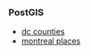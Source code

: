 ### PostGIS
- [dc counties](https://github.com/alexandresobolevski/plotly_examples/tree/master/postgis/dc)
- [montreal places](https://github.com/alexandresobolevski/plotly_examples/tree/master/postgis/montreal)
